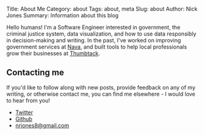 Title: About Me
Category: about
Tags: about, meta
Slug: about
Author: Nick Jones
Summary: Information about this blog

Hello humans! I'm a Software Engineer interested in government, the criminal justice system, data visualization, and how to use data responsibly in decision-making and writing. In the past, I've worked on improving government services at [Nava](https://navapbc.com), and built tools to help local professionals grow their businesses at [Thumbtack](https://www.thumbtack.com).

## Contacting me

If you'd like to follow along with new posts, provide feedback on any of my writing, or otherwise contact me, you can find me elsewhere - I would love to hear from you!

* [Twitter](https://twitter.com/nrjones8)
* [Github](https://github.com/nrjones8)
* nrjones8@gmail.com
